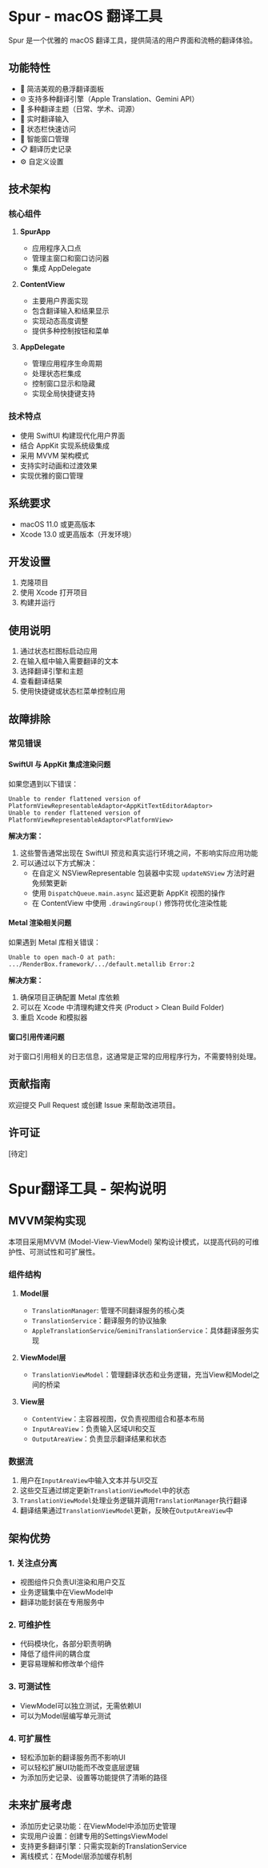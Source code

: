 # Spur - macOS 翻译工具

Spur 是一个优雅的 macOS 翻译工具，提供简洁的用户界面和流畅的翻译体验。

## 功能特性

- 🎯 简洁美观的悬浮翻译面板
- 🌐 支持多种翻译引擎（Apple Translation、Gemini API）
- 🎨 多种翻译主题（日常、学术、词源）
- 📝 实时翻译输入
- 📱 状态栏快速访问
- 🎯 智能窗口管理
- 📋 翻译历史记录
- ⚙️ 自定义设置

## 技术架构

### 核心组件

1. **SpurApp**
   - 应用程序入口点
   - 管理主窗口和窗口访问器
   - 集成 AppDelegate

2. **ContentView**
   - 主要用户界面实现
   - 包含翻译输入和结果显示
   - 实现动态高度调整
   - 提供多种控制按钮和菜单

3. **AppDelegate**
   - 管理应用程序生命周期
   - 处理状态栏集成
   - 控制窗口显示和隐藏
   - 实现全局快捷键支持

### 技术特点

- 使用 SwiftUI 构建现代化用户界面
- 结合 AppKit 实现系统级集成
- 采用 MVVM 架构模式
- 支持实时动画和过渡效果
- 实现优雅的窗口管理

## 系统要求

- macOS 11.0 或更高版本
- Xcode 13.0 或更高版本（开发环境）

## 开发设置

1. 克隆项目
2. 使用 Xcode 打开项目
3. 构建并运行

## 使用说明

1. 通过状态栏图标启动应用
2. 在输入框中输入需要翻译的文本
3. 选择翻译引擎和主题
4. 查看翻译结果
5. 使用快捷键或状态栏菜单控制应用

## 故障排除

### 常见错误

#### SwiftUI 与 AppKit 集成渲染问题

如果您遇到以下错误：
```
Unable to render flattened version of PlatformViewRepresentableAdaptor<AppKitTextEditorAdaptor>
Unable to render flattened version of PlatformViewRepresentableAdaptor<PlatformView>
```

**解决方案：**
1. 这些警告通常出现在 SwiftUI 预览和真实运行环境之间，不影响实际应用功能
2. 可以通过以下方式解决：
   - 在自定义 NSViewRepresentable 包装器中实现 `updateNSView` 方法时避免频繁更新
   - 使用 `DispatchQueue.main.async` 延迟更新 AppKit 视图的操作
   - 在 ContentView 中使用 `.drawingGroup()` 修饰符优化渲染性能

#### Metal 渲染相关问题

如果遇到 Metal 库相关错误：
```
Unable to open mach-O at path: .../RenderBox.framework/.../default.metallib Error:2
```

**解决方案：**
1. 确保项目正确配置 Metal 库依赖
2. 可以在 Xcode 中清理构建文件夹 (Product > Clean Build Folder)
3. 重启 Xcode 和模拟器

#### 窗口引用传递问题

对于窗口引用相关的日志信息，这通常是正常的应用程序行为，不需要特别处理。

## 贡献指南

欢迎提交 Pull Request 或创建 Issue 来帮助改进项目。

## 许可证

[待定] 

# Spur翻译工具 - 架构说明

## MVVM架构实现

本项目采用MVVM (Model-View-ViewModel) 架构设计模式，以提高代码的可维护性、可测试性和可扩展性。

### 组件结构

1. **Model层**
   - `TranslationManager`: 管理不同翻译服务的核心类
   - `TranslationService`：翻译服务的协议抽象
   - `AppleTranslationService`/`GeminiTranslationService`：具体翻译服务实现

2. **ViewModel层**
   - `TranslationViewModel`：管理翻译状态和业务逻辑，充当View和Model之间的桥梁

3. **View层**
   - `ContentView`：主容器视图，仅负责视图组合和基本布局
   - `InputAreaView`：负责输入区域UI和交互
   - `OutputAreaView`：负责显示翻译结果和状态

### 数据流

1. 用户在`InputAreaView`中输入文本并与UI交互
2. 这些交互通过绑定更新`TranslationViewModel`中的状态
3. `TranslationViewModel`处理业务逻辑并调用`TranslationManager`执行翻译
4. 翻译结果通过`TranslationViewModel`更新，反映在`OutputAreaView`中

## 架构优势

### 1. 关注点分离
- 视图组件只负责UI渲染和用户交互
- 业务逻辑集中在ViewModel中
- 翻译功能封装在专用服务中

### 2. 可维护性
- 代码模块化，各部分职责明确
- 降低了组件间的耦合度
- 更容易理解和修改单个组件

### 3. 可测试性
- ViewModel可以独立测试，无需依赖UI
- 可以为Model层编写单元测试

### 4. 可扩展性
- 轻松添加新的翻译服务而不影响UI
- 可以轻松扩展UI功能而不改变底层逻辑
- 为添加历史记录、设置等功能提供了清晰的路径

## 未来扩展考虑

- 添加历史记录功能：在ViewModel中添加历史管理
- 实现用户设置：创建专用的SettingsViewModel
- 支持更多翻译引擎：只需实现新的TranslationService
- 离线模式：在Model层添加缓存机制 
